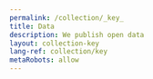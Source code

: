 ```yaml
---
permalink: /collection/_key_
title: Data
description: We publish open data
layout: collection-key
lang-ref: collection/key
metaRobots: allow
---
```


